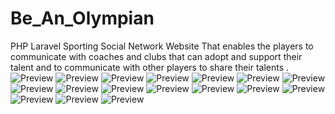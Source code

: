 # Be_An_Olympian
PHP Laravel Sporting Social Network Website That enables the players to communicate with coaches and clubs that can adopt and support their talent and to communicate with other players to share their talents .
![Preview](Preview/Screenshot(76).jpg)
![Preview](Preview/Screenshot(78).jpg)
![Preview](Preview/Screenshot(81).jpg)
![Preview](Preview/Screenshot(90).jpg)
![Preview](Preview/Screenshot(84).jpg)
![Preview](Preview/Screenshot(85).jpg)
![Preview](Preview/Screenshot(86).jpg)
![Preview](Preview/Screenshot(88).jpg)
![Preview](Preview/Screenshot(93).jpg)
![Preview](Preview/Screenshot(94).jpg)
![Preview](Preview/Screenshot(95).jpg)
![Preview](Preview/Screenshot(98).jpg)
![Preview](Preview/Screenshot(99).jpg)
![Preview](Preview/Screenshot(101).jpg)
![Preview](Preview/Screenshot(102).jpg)
![Preview](Preview/Screenshot(103).jpg)
![Preview](Preview/Screenshot(105).jpg)
